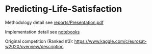 Predicting-Life-Satisfaction
==============================

Methodology detail see [reports/Presentation.pdf](./reports/Presentation.pdf)

Implementation detail see [notebooks](./notebooks/)

Original competition (Ranked #3): https://www.kaggle.com/c/eurosat-w2020/overview/description
